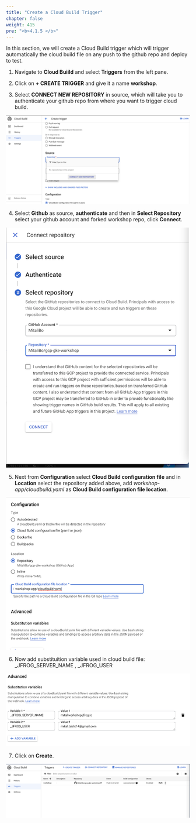 ```yaml
---
title: "Create a Cloud Build Trigger"
chapter: false
weight: 415
pre: "<b>4.1.5 </b>"
---
```


In this section, we will create a Cloud Build trigger which will trigger automatically the cloud build file on any push to the github repo and deploy to test.

1. Navigate to **Cloud Buiild** and select **Triggers** from the left pane.

2. Click on **+ CREATE TRIGGER** and give it a name **workshop**.

3. Select **CONNECT NEW REPOSITORY** in source, which will take you to authenticate your github repo from where you want to trigger cloud build.

![Tiggers Connect Repo](../../../docs/images/triggers-connect-repo.png)

4. Select **Github** as source, **authenticate** and then in **Select Repository** select your github account and forked workshop repo, click **Connect**.

![Tiggers Select Source](../../../docs/images/triggers-select-source-github.png)

5. Next from **Configuration** select **Cloud Build configuration file** and in **Location** select the repository added above, add  _workshop-app/cloudbuild.yaml_ as **Cloud Build configuration file location**. 

![Tiggers Config file](../../../docs/images/triggers-config-file.png)

6. Now add substituition variable used in cloud build file: _JFROG_SERVER_NAME , _JFROG_USER

![Tiggers sub var](../../../docs/images/triggers-sub-var.png)

7. Click on **Create**.

![Tiggers final](../../../docs/images/cloud-build-triggers.png)


